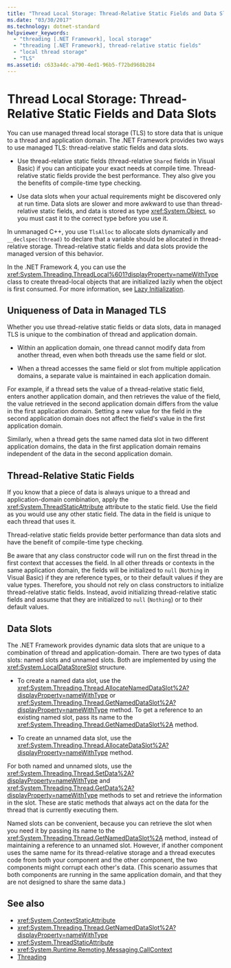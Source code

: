 ```yaml
---
title: "Thread Local Storage: Thread-Relative Static Fields and Data Slots"
ms.date: "03/30/2017"
ms.technology: dotnet-standard
helpviewer_keywords: 
  - "threading [.NET Framework], local storage"
  - "threading [.NET Framework], thread-relative static fields"
  - "local thread storage"
  - "TLS"
ms.assetid: c633a4dc-a790-4ed1-96b5-f72bd968b284
---
```

# Thread Local Storage: Thread-Relative Static Fields and Data Slots
You can use managed thread local storage (TLS) to store data that is unique to a thread and application domain. The .NET Framework provides two ways to use managed TLS: thread-relative static fields and data slots.  
  
- Use thread-relative static fields (thread-relative `Shared` fields in Visual Basic) if you can anticipate your exact needs at compile time. Thread-relative static fields provide the best performance. They also give you the benefits of compile-time type checking.  
  
- Use data slots when your actual requirements might be discovered only at run time. Data slots are slower and more awkward to use than thread-relative static fields, and data is stored as type <xref:System.Object>, so you must cast it to the correct type before you use it.  
  
 In unmanaged C++, you use `TlsAlloc` to allocate slots dynamically and `__declspec(thread)` to declare that a variable should be allocated in thread-relative storage. Thread-relative static fields and data slots provide the managed version of this behavior.  
  
 In the .NET Framework 4, you can use the <xref:System.Threading.ThreadLocal%601?displayProperty=nameWithType> class to create thread-local objects that are initialized lazily when the object is first consumed. For more information, see [Lazy Initialization](../../../docs/framework/performance/lazy-initialization.md).  
  
## Uniqueness of Data in Managed TLS  
 Whether you use thread-relative static fields or data slots, data in managed TLS is unique to the combination of thread and application domain.  
  
- Within an application domain, one thread cannot modify data from another thread, even when both threads use the same field or slot.  
  
- When a thread accesses the same field or slot from multiple application domains, a separate value is maintained in each application domain.  
  
 For example, if a thread sets the value of a thread-relative static field, enters another application domain, and then retrieves the value of the field, the value retrieved in the second application domain differs from the value in the first application domain. Setting a new value for the field in the second application domain does not affect the field's value in the first application domain.  
  
 Similarly, when a thread gets the same named data slot in two different application domains, the data in the first application domain remains independent of the data in the second application domain.  
  
## Thread-Relative Static Fields  
 If you know that a piece of data is always unique to a thread and application-domain combination, apply the <xref:System.ThreadStaticAttribute> attribute to the static field. Use the field as you would use any other static field. The data in the field is unique to each thread that uses it.  
  
 Thread-relative static fields provide better performance than data slots and have the benefit of compile-time type checking.  
  
 Be aware that any class constructor code will run on the first thread in the first context that accesses the field. In all other threads or contexts in the same application domain, the fields will be initialized to `null` (`Nothing` in Visual Basic) if they are reference types, or to their default values if they are value types. Therefore, you should not rely on class constructors to initialize thread-relative static fields. Instead, avoid initializing thread-relative static fields and assume that they are initialized to `null` (`Nothing`) or to their default values.  
  
## Data Slots  
 The .NET Framework provides dynamic data slots that are unique to a combination of thread and application-domain. There are two types of data slots: named slots and unnamed slots. Both are implemented by using the <xref:System.LocalDataStoreSlot> structure.  
  
- To create a named data slot, use the <xref:System.Threading.Thread.AllocateNamedDataSlot%2A?displayProperty=nameWithType> or <xref:System.Threading.Thread.GetNamedDataSlot%2A?displayProperty=nameWithType> method. To get a reference to an existing named slot, pass its name to the <xref:System.Threading.Thread.GetNamedDataSlot%2A> method.  
  
- To create an unnamed data slot, use the <xref:System.Threading.Thread.AllocateDataSlot%2A?displayProperty=nameWithType> method.  
  
 For both named and unnamed slots, use the <xref:System.Threading.Thread.SetData%2A?displayProperty=nameWithType> and <xref:System.Threading.Thread.GetData%2A?displayProperty=nameWithType> methods to set and retrieve the information in the slot. These are static methods that always act on the data for the thread that is currently executing them.  
  
 Named slots can be convenient, because you can retrieve the slot when you need it by passing its name to the <xref:System.Threading.Thread.GetNamedDataSlot%2A> method, instead of maintaining a reference to an unnamed slot. However, if another component uses the same name for its thread-relative storage and a thread executes code from both your component and the other component, the two components might corrupt each other's data. (This scenario assumes that both components are running in the same application domain, and that they are not designed to share the same data.)  
  
## See also

- <xref:System.ContextStaticAttribute>
- <xref:System.Threading.Thread.GetNamedDataSlot%2A?displayProperty=nameWithType>
- <xref:System.ThreadStaticAttribute>
- <xref:System.Runtime.Remoting.Messaging.CallContext>
- [Threading](../../../docs/standard/threading/index.md)
